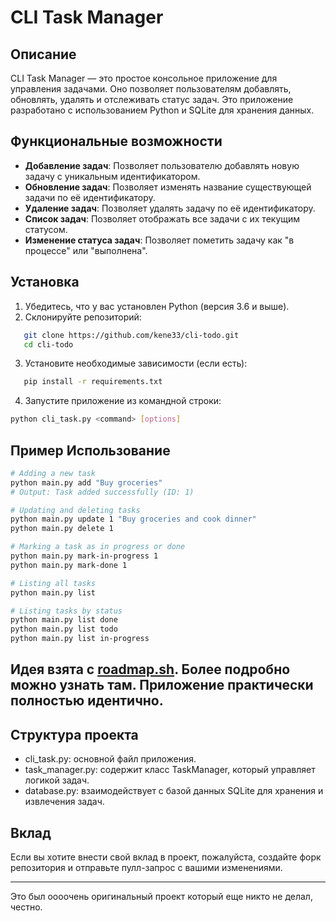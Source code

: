 # CLI Task Manager

## Описание

CLI Task Manager — это простое консольное приложение для управления задачами. Оно позволяет пользователям добавлять, обновлять, удалять и отслеживать статус задач. Это приложение разработано с использованием Python и SQLite для хранения данных.

## Функциональные возможности

- **Добавление задач**: Позволяет пользователю добавлять новую задачу с уникальным идентификатором.
- **Обновление задач**: Позволяет изменять название существующей задачи по её идентификатору.
- **Удаление задач**: Позволяет удалять задачу по её идентификатору.
- **Список задач**: Позволяет отображать все задачи с их текущим статусом.
- **Изменение статуса задач**: Позволяет пометить задачу как "в процессе" или "выполнена".

## Установка

1. Убедитесь, что у вас установлен Python (версия 3.6 и выше).
2. Склонируйте репозиторий:
```bash
   git clone https://github.com/kene33/cli-todo.git
   cd cli-todo
```
   

3. Установите необходимые зависимости (если есть):

   
```bash
   pip install -r requirements.txt
```

4. Запустите приложение из командной строки:
```bash
python cli_task.py <command> [options]
```

## Пример Использование
```bash
# Adding a new task
python main.py add "Buy groceries"
# Output: Task added successfully (ID: 1)

# Updating and deleting tasks
python main.py update 1 "Buy groceries and cook dinner"
python main.py delete 1

# Marking a task as in progress or done
python main.py mark-in-progress 1
python main.py mark-done 1

# Listing all tasks
python main.py list

# Listing tasks by status
python main.py list done
python main.py list todo
python main.py list in-progress
```


## Идея взята с [roadmap.sh](https://roadmap.sh/projects/task-tracker). Более подробно можно узнать там. Приложение практически полностью идентично.


## Структура проекта

- cli_task.py: основной файл приложения.
- task_manager.py: содержит класс TaskManager, который управляет логикой задач.
- database.py: взаимодействует с базой данных SQLite для хранения и извлечения задач.

## Вклад

Если вы хотите внести свой вклад в проект, пожалуйста, создайте форк репозитория и отправьте пулл-запрос с вашими изменениями.

---

Это был оооочень оригинальный проект который еще никто не делал, честно.
   
